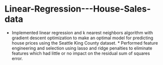 # Linear-Regression---House-Sales-data
* Implemented linear regression and k nearest neighbors algorithm with gradient descent optimization to make an optimal model for predicting house prices using the Seattle King County dataset. * Performed feature engineering and selection using lasso and ridge penalties to eliminate features which had little or no impact on the residual sum of squares error.
